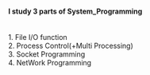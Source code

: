 <h4>I study 3 parts of System_Programming</h4><br>
1. File I/O function<br>
2. Process Control(+Multi Processing)<br>
3. Socket Programming<br>
4. NetWork Programming<br>
